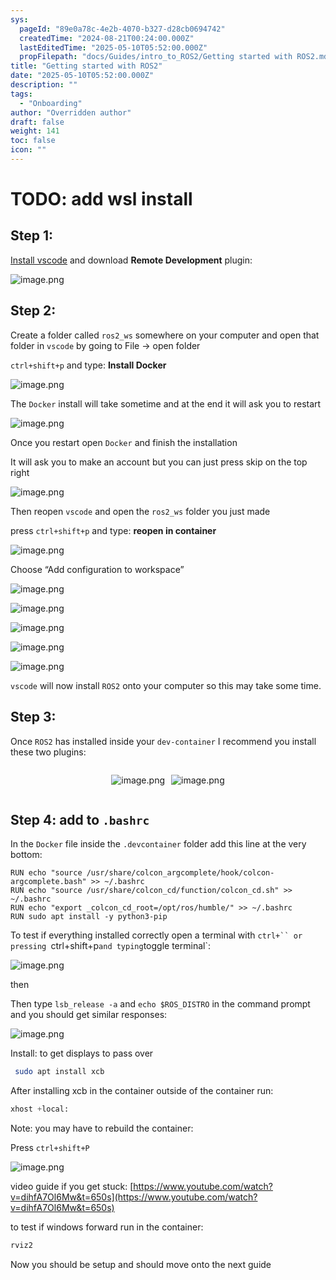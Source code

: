 ```yaml
---
sys:
  pageId: "89e0a78c-4e2b-4070-b327-d28cb0694742"
  createdTime: "2024-08-21T00:24:00.000Z"
  lastEditedTime: "2025-05-10T05:52:00.000Z"
  propFilepath: "docs/Guides/intro_to_ROS2/Getting started with ROS2.md"
title: "Getting started with ROS2"
date: "2025-05-10T05:52:00.000Z"
description: ""
tags:
  - "Onboarding"
author: "Overridden author"
draft: false
weight: 141
toc: false
icon: ""
---
```


# TODO: add wsl install

## Step 1:

[Install vscode](https://code.visualstudio.com/download) and download **Remote Development** plugin:

![image.png](https://prod-files-secure.s3.us-west-2.amazonaws.com/d518164a-d88e-44d1-a4ee-3adb3bd8bce0/efb52993-1881-4a40-b95e-6f020334f022/image.png?X-Amz-Algorithm=AWS4-HMAC-SHA256&X-Amz-Content-Sha256=UNSIGNED-PAYLOAD&X-Amz-Credential=ASIAZI2LB4663SZ6XCDV%2F20250703%2Fus-west-2%2Fs3%2Faws4_request&X-Amz-Date=20250703T230902Z&X-Amz-Expires=3600&X-Amz-Security-Token=IQoJb3JpZ2luX2VjEBcaCXVzLXdlc3QtMiJGMEQCIEFUyEsCRCoSF3M4D7awuCVlDnJ%2FS95yjIbrT%2FszsYcZAiApCNg%2B%2B98z5YjQefiYzomfJkuqAS2ARLT5XmHPE%2B2HKir%2FAwggEAAaDDYzNzQyMzE4MzgwNSIM0W%2B7IEe5QgB4gvJhKtwDffyYeWlmBcQntB4Q3%2Bv0rohnfkXCaXHblasFj29cRhQNuW%2BNgCqFTSa%2FeAuJreHuvwi%2FwhK%2F%2FBl%2Fa%2FUBTlRf6MTIeA2ICtBvAZcDnQdJbKrESBL7CZ%2FivZ0cVGI05Cd%2FyTTZVMyKucWsbOXbXbjfjQ1FvbTwcyg4nl9t%2BlE6vQPaFSE%2B1JDz7oQDGKxdNQrAhludPCZ43RJHMt9OK%2FuGeJ%2FI0AdTkanagXOqCYI%2Fm6JZfZ6DMDwrBEnAlcSOOmPoyVNui0Xo1OBuqUWdPJ%2FlbdFQnBBfL5E2WTC925yt8SpoB4JvKN9ZYLmyOB%2BkRx4zzdFQoCpUDB4Phw85zqvFhw4EfwchQFGmlrdm98TDuis%2FRcol3Mjql9uwkhvRKLTHgeXg3XCBKxMHACvMlCmZBhKWurRm47qtj2P%2BuAtDEBkBqnAKD283irR4HHvpl1GSwdbTFBDKxtY6kKJl4ZI3VytpZQUKfmzcZhB4Ez9H97CpEVEHnmJRlMRcDuIc40Dr6H0HVeLrrpcP2YiAMbhI9UbMuex8OyN81qMRq%2BSnX2lyA9EIGwaMjWe9ngdXLlf3lYCgiSKwhmWp01Z%2BLrDOWHwsEp%2Bm5kQrg%2BER2tW7duTfsyIWnNeMz9huMF0wq46cwwY6pgHAIw%2FpgXpWnU95%2FjcSRMWGCrzU%2B3kcU8tpMl0koQx5cnxzNNXEmFekB3%2ByrDXu8slmSV9orjI5zLvflsCHrBkZBOifeKgoIIM0ZJ3uAyaef%2FkREWUU8oTgn3aIlrlQG6owotAzeMaxn9oEHPnJWp4ZXEsUMk%2F4O6jYoYOKXr5sqEwrC4LECz%2FIhGf7nGGzYpwQ%2FUpy%2FU35WGmMupngXfU3fYbYzLu5&X-Amz-Signature=33c394046f64e36006ebdee1aca908e6e092f4e2feff0888c3b9b75e1929b348&X-Amz-SignedHeaders=host&x-amz-checksum-mode=ENABLED&x-id=GetObject)

## Step 2:

Create a folder called `ros2_ws` somewhere on your computer and open that folder in `vscode` by going to File → open folder 

`ctrl+shift+p` and type: **Install Docker**

![image.png](https://prod-files-secure.s3.us-west-2.amazonaws.com/d518164a-d88e-44d1-a4ee-3adb3bd8bce0/2269dc0e-1cd5-47ff-bceb-c04ad9b2eab0/image.png?X-Amz-Algorithm=AWS4-HMAC-SHA256&X-Amz-Content-Sha256=UNSIGNED-PAYLOAD&X-Amz-Credential=ASIAZI2LB4663SZ6XCDV%2F20250703%2Fus-west-2%2Fs3%2Faws4_request&X-Amz-Date=20250703T230902Z&X-Amz-Expires=3600&X-Amz-Security-Token=IQoJb3JpZ2luX2VjEBcaCXVzLXdlc3QtMiJGMEQCIEFUyEsCRCoSF3M4D7awuCVlDnJ%2FS95yjIbrT%2FszsYcZAiApCNg%2B%2B98z5YjQefiYzomfJkuqAS2ARLT5XmHPE%2B2HKir%2FAwggEAAaDDYzNzQyMzE4MzgwNSIM0W%2B7IEe5QgB4gvJhKtwDffyYeWlmBcQntB4Q3%2Bv0rohnfkXCaXHblasFj29cRhQNuW%2BNgCqFTSa%2FeAuJreHuvwi%2FwhK%2F%2FBl%2Fa%2FUBTlRf6MTIeA2ICtBvAZcDnQdJbKrESBL7CZ%2FivZ0cVGI05Cd%2FyTTZVMyKucWsbOXbXbjfjQ1FvbTwcyg4nl9t%2BlE6vQPaFSE%2B1JDz7oQDGKxdNQrAhludPCZ43RJHMt9OK%2FuGeJ%2FI0AdTkanagXOqCYI%2Fm6JZfZ6DMDwrBEnAlcSOOmPoyVNui0Xo1OBuqUWdPJ%2FlbdFQnBBfL5E2WTC925yt8SpoB4JvKN9ZYLmyOB%2BkRx4zzdFQoCpUDB4Phw85zqvFhw4EfwchQFGmlrdm98TDuis%2FRcol3Mjql9uwkhvRKLTHgeXg3XCBKxMHACvMlCmZBhKWurRm47qtj2P%2BuAtDEBkBqnAKD283irR4HHvpl1GSwdbTFBDKxtY6kKJl4ZI3VytpZQUKfmzcZhB4Ez9H97CpEVEHnmJRlMRcDuIc40Dr6H0HVeLrrpcP2YiAMbhI9UbMuex8OyN81qMRq%2BSnX2lyA9EIGwaMjWe9ngdXLlf3lYCgiSKwhmWp01Z%2BLrDOWHwsEp%2Bm5kQrg%2BER2tW7duTfsyIWnNeMz9huMF0wq46cwwY6pgHAIw%2FpgXpWnU95%2FjcSRMWGCrzU%2B3kcU8tpMl0koQx5cnxzNNXEmFekB3%2ByrDXu8slmSV9orjI5zLvflsCHrBkZBOifeKgoIIM0ZJ3uAyaef%2FkREWUU8oTgn3aIlrlQG6owotAzeMaxn9oEHPnJWp4ZXEsUMk%2F4O6jYoYOKXr5sqEwrC4LECz%2FIhGf7nGGzYpwQ%2FUpy%2FU35WGmMupngXfU3fYbYzLu5&X-Amz-Signature=3f5b886995d4db6ad04a793e92b0b4f2e5cc2dfd242d4172696ec2b2d9186d58&X-Amz-SignedHeaders=host&x-amz-checksum-mode=ENABLED&x-id=GetObject)

The `Docker` install will take sometime and at the end it will ask you to restart

![image.png](https://prod-files-secure.s3.us-west-2.amazonaws.com/d518164a-d88e-44d1-a4ee-3adb3bd8bce0/ed233f78-be33-4b1f-b89c-9c346c0e961e/image.png?X-Amz-Algorithm=AWS4-HMAC-SHA256&X-Amz-Content-Sha256=UNSIGNED-PAYLOAD&X-Amz-Credential=ASIAZI2LB4663SZ6XCDV%2F20250703%2Fus-west-2%2Fs3%2Faws4_request&X-Amz-Date=20250703T230902Z&X-Amz-Expires=3600&X-Amz-Security-Token=IQoJb3JpZ2luX2VjEBcaCXVzLXdlc3QtMiJGMEQCIEFUyEsCRCoSF3M4D7awuCVlDnJ%2FS95yjIbrT%2FszsYcZAiApCNg%2B%2B98z5YjQefiYzomfJkuqAS2ARLT5XmHPE%2B2HKir%2FAwggEAAaDDYzNzQyMzE4MzgwNSIM0W%2B7IEe5QgB4gvJhKtwDffyYeWlmBcQntB4Q3%2Bv0rohnfkXCaXHblasFj29cRhQNuW%2BNgCqFTSa%2FeAuJreHuvwi%2FwhK%2F%2FBl%2Fa%2FUBTlRf6MTIeA2ICtBvAZcDnQdJbKrESBL7CZ%2FivZ0cVGI05Cd%2FyTTZVMyKucWsbOXbXbjfjQ1FvbTwcyg4nl9t%2BlE6vQPaFSE%2B1JDz7oQDGKxdNQrAhludPCZ43RJHMt9OK%2FuGeJ%2FI0AdTkanagXOqCYI%2Fm6JZfZ6DMDwrBEnAlcSOOmPoyVNui0Xo1OBuqUWdPJ%2FlbdFQnBBfL5E2WTC925yt8SpoB4JvKN9ZYLmyOB%2BkRx4zzdFQoCpUDB4Phw85zqvFhw4EfwchQFGmlrdm98TDuis%2FRcol3Mjql9uwkhvRKLTHgeXg3XCBKxMHACvMlCmZBhKWurRm47qtj2P%2BuAtDEBkBqnAKD283irR4HHvpl1GSwdbTFBDKxtY6kKJl4ZI3VytpZQUKfmzcZhB4Ez9H97CpEVEHnmJRlMRcDuIc40Dr6H0HVeLrrpcP2YiAMbhI9UbMuex8OyN81qMRq%2BSnX2lyA9EIGwaMjWe9ngdXLlf3lYCgiSKwhmWp01Z%2BLrDOWHwsEp%2Bm5kQrg%2BER2tW7duTfsyIWnNeMz9huMF0wq46cwwY6pgHAIw%2FpgXpWnU95%2FjcSRMWGCrzU%2B3kcU8tpMl0koQx5cnxzNNXEmFekB3%2ByrDXu8slmSV9orjI5zLvflsCHrBkZBOifeKgoIIM0ZJ3uAyaef%2FkREWUU8oTgn3aIlrlQG6owotAzeMaxn9oEHPnJWp4ZXEsUMk%2F4O6jYoYOKXr5sqEwrC4LECz%2FIhGf7nGGzYpwQ%2FUpy%2FU35WGmMupngXfU3fYbYzLu5&X-Amz-Signature=fafe293055cf872930373b1656133c672aa25fd50458743950a7c4b821197e40&X-Amz-SignedHeaders=host&x-amz-checksum-mode=ENABLED&x-id=GetObject)

Once you restart open `Docker` and finish the installation

It will ask you to make an account but you can just press skip on the top right

![image.png](https://prod-files-secure.s3.us-west-2.amazonaws.com/d518164a-d88e-44d1-a4ee-3adb3bd8bce0/21010ad9-1659-4fd9-9f59-9932a09b2a3d/image.png?X-Amz-Algorithm=AWS4-HMAC-SHA256&X-Amz-Content-Sha256=UNSIGNED-PAYLOAD&X-Amz-Credential=ASIAZI2LB4663SZ6XCDV%2F20250703%2Fus-west-2%2Fs3%2Faws4_request&X-Amz-Date=20250703T230902Z&X-Amz-Expires=3600&X-Amz-Security-Token=IQoJb3JpZ2luX2VjEBcaCXVzLXdlc3QtMiJGMEQCIEFUyEsCRCoSF3M4D7awuCVlDnJ%2FS95yjIbrT%2FszsYcZAiApCNg%2B%2B98z5YjQefiYzomfJkuqAS2ARLT5XmHPE%2B2HKir%2FAwggEAAaDDYzNzQyMzE4MzgwNSIM0W%2B7IEe5QgB4gvJhKtwDffyYeWlmBcQntB4Q3%2Bv0rohnfkXCaXHblasFj29cRhQNuW%2BNgCqFTSa%2FeAuJreHuvwi%2FwhK%2F%2FBl%2Fa%2FUBTlRf6MTIeA2ICtBvAZcDnQdJbKrESBL7CZ%2FivZ0cVGI05Cd%2FyTTZVMyKucWsbOXbXbjfjQ1FvbTwcyg4nl9t%2BlE6vQPaFSE%2B1JDz7oQDGKxdNQrAhludPCZ43RJHMt9OK%2FuGeJ%2FI0AdTkanagXOqCYI%2Fm6JZfZ6DMDwrBEnAlcSOOmPoyVNui0Xo1OBuqUWdPJ%2FlbdFQnBBfL5E2WTC925yt8SpoB4JvKN9ZYLmyOB%2BkRx4zzdFQoCpUDB4Phw85zqvFhw4EfwchQFGmlrdm98TDuis%2FRcol3Mjql9uwkhvRKLTHgeXg3XCBKxMHACvMlCmZBhKWurRm47qtj2P%2BuAtDEBkBqnAKD283irR4HHvpl1GSwdbTFBDKxtY6kKJl4ZI3VytpZQUKfmzcZhB4Ez9H97CpEVEHnmJRlMRcDuIc40Dr6H0HVeLrrpcP2YiAMbhI9UbMuex8OyN81qMRq%2BSnX2lyA9EIGwaMjWe9ngdXLlf3lYCgiSKwhmWp01Z%2BLrDOWHwsEp%2Bm5kQrg%2BER2tW7duTfsyIWnNeMz9huMF0wq46cwwY6pgHAIw%2FpgXpWnU95%2FjcSRMWGCrzU%2B3kcU8tpMl0koQx5cnxzNNXEmFekB3%2ByrDXu8slmSV9orjI5zLvflsCHrBkZBOifeKgoIIM0ZJ3uAyaef%2FkREWUU8oTgn3aIlrlQG6owotAzeMaxn9oEHPnJWp4ZXEsUMk%2F4O6jYoYOKXr5sqEwrC4LECz%2FIhGf7nGGzYpwQ%2FUpy%2FU35WGmMupngXfU3fYbYzLu5&X-Amz-Signature=922eb8b9b27ef9f17bb38a56995b400d621494435b9acbf63a9a97e5b5700dd4&X-Amz-SignedHeaders=host&x-amz-checksum-mode=ENABLED&x-id=GetObject)

Then reopen `vscode` and open the `ros2_ws` folder you just made

press `ctrl+shift+p` and type: **reopen in container**

![image.png](https://prod-files-secure.s3.us-west-2.amazonaws.com/d518164a-d88e-44d1-a4ee-3adb3bd8bce0/4e93b8c2-41ad-488c-8095-c74205196118/image.png?X-Amz-Algorithm=AWS4-HMAC-SHA256&X-Amz-Content-Sha256=UNSIGNED-PAYLOAD&X-Amz-Credential=ASIAZI2LB4663SZ6XCDV%2F20250703%2Fus-west-2%2Fs3%2Faws4_request&X-Amz-Date=20250703T230902Z&X-Amz-Expires=3600&X-Amz-Security-Token=IQoJb3JpZ2luX2VjEBcaCXVzLXdlc3QtMiJGMEQCIEFUyEsCRCoSF3M4D7awuCVlDnJ%2FS95yjIbrT%2FszsYcZAiApCNg%2B%2B98z5YjQefiYzomfJkuqAS2ARLT5XmHPE%2B2HKir%2FAwggEAAaDDYzNzQyMzE4MzgwNSIM0W%2B7IEe5QgB4gvJhKtwDffyYeWlmBcQntB4Q3%2Bv0rohnfkXCaXHblasFj29cRhQNuW%2BNgCqFTSa%2FeAuJreHuvwi%2FwhK%2F%2FBl%2Fa%2FUBTlRf6MTIeA2ICtBvAZcDnQdJbKrESBL7CZ%2FivZ0cVGI05Cd%2FyTTZVMyKucWsbOXbXbjfjQ1FvbTwcyg4nl9t%2BlE6vQPaFSE%2B1JDz7oQDGKxdNQrAhludPCZ43RJHMt9OK%2FuGeJ%2FI0AdTkanagXOqCYI%2Fm6JZfZ6DMDwrBEnAlcSOOmPoyVNui0Xo1OBuqUWdPJ%2FlbdFQnBBfL5E2WTC925yt8SpoB4JvKN9ZYLmyOB%2BkRx4zzdFQoCpUDB4Phw85zqvFhw4EfwchQFGmlrdm98TDuis%2FRcol3Mjql9uwkhvRKLTHgeXg3XCBKxMHACvMlCmZBhKWurRm47qtj2P%2BuAtDEBkBqnAKD283irR4HHvpl1GSwdbTFBDKxtY6kKJl4ZI3VytpZQUKfmzcZhB4Ez9H97CpEVEHnmJRlMRcDuIc40Dr6H0HVeLrrpcP2YiAMbhI9UbMuex8OyN81qMRq%2BSnX2lyA9EIGwaMjWe9ngdXLlf3lYCgiSKwhmWp01Z%2BLrDOWHwsEp%2Bm5kQrg%2BER2tW7duTfsyIWnNeMz9huMF0wq46cwwY6pgHAIw%2FpgXpWnU95%2FjcSRMWGCrzU%2B3kcU8tpMl0koQx5cnxzNNXEmFekB3%2ByrDXu8slmSV9orjI5zLvflsCHrBkZBOifeKgoIIM0ZJ3uAyaef%2FkREWUU8oTgn3aIlrlQG6owotAzeMaxn9oEHPnJWp4ZXEsUMk%2F4O6jYoYOKXr5sqEwrC4LECz%2FIhGf7nGGzYpwQ%2FUpy%2FU35WGmMupngXfU3fYbYzLu5&X-Amz-Signature=b7db0bce462a72bf926de80901437075712cff95cc65840f357814b7906eb053&X-Amz-SignedHeaders=host&x-amz-checksum-mode=ENABLED&x-id=GetObject)

Choose “Add configuration to workspace”

![image.png](https://prod-files-secure.s3.us-west-2.amazonaws.com/d518164a-d88e-44d1-a4ee-3adb3bd8bce0/9560b282-5060-4989-ba37-97e7b2c22476/image.png?X-Amz-Algorithm=AWS4-HMAC-SHA256&X-Amz-Content-Sha256=UNSIGNED-PAYLOAD&X-Amz-Credential=ASIAZI2LB4663SZ6XCDV%2F20250703%2Fus-west-2%2Fs3%2Faws4_request&X-Amz-Date=20250703T230902Z&X-Amz-Expires=3600&X-Amz-Security-Token=IQoJb3JpZ2luX2VjEBcaCXVzLXdlc3QtMiJGMEQCIEFUyEsCRCoSF3M4D7awuCVlDnJ%2FS95yjIbrT%2FszsYcZAiApCNg%2B%2B98z5YjQefiYzomfJkuqAS2ARLT5XmHPE%2B2HKir%2FAwggEAAaDDYzNzQyMzE4MzgwNSIM0W%2B7IEe5QgB4gvJhKtwDffyYeWlmBcQntB4Q3%2Bv0rohnfkXCaXHblasFj29cRhQNuW%2BNgCqFTSa%2FeAuJreHuvwi%2FwhK%2F%2FBl%2Fa%2FUBTlRf6MTIeA2ICtBvAZcDnQdJbKrESBL7CZ%2FivZ0cVGI05Cd%2FyTTZVMyKucWsbOXbXbjfjQ1FvbTwcyg4nl9t%2BlE6vQPaFSE%2B1JDz7oQDGKxdNQrAhludPCZ43RJHMt9OK%2FuGeJ%2FI0AdTkanagXOqCYI%2Fm6JZfZ6DMDwrBEnAlcSOOmPoyVNui0Xo1OBuqUWdPJ%2FlbdFQnBBfL5E2WTC925yt8SpoB4JvKN9ZYLmyOB%2BkRx4zzdFQoCpUDB4Phw85zqvFhw4EfwchQFGmlrdm98TDuis%2FRcol3Mjql9uwkhvRKLTHgeXg3XCBKxMHACvMlCmZBhKWurRm47qtj2P%2BuAtDEBkBqnAKD283irR4HHvpl1GSwdbTFBDKxtY6kKJl4ZI3VytpZQUKfmzcZhB4Ez9H97CpEVEHnmJRlMRcDuIc40Dr6H0HVeLrrpcP2YiAMbhI9UbMuex8OyN81qMRq%2BSnX2lyA9EIGwaMjWe9ngdXLlf3lYCgiSKwhmWp01Z%2BLrDOWHwsEp%2Bm5kQrg%2BER2tW7duTfsyIWnNeMz9huMF0wq46cwwY6pgHAIw%2FpgXpWnU95%2FjcSRMWGCrzU%2B3kcU8tpMl0koQx5cnxzNNXEmFekB3%2ByrDXu8slmSV9orjI5zLvflsCHrBkZBOifeKgoIIM0ZJ3uAyaef%2FkREWUU8oTgn3aIlrlQG6owotAzeMaxn9oEHPnJWp4ZXEsUMk%2F4O6jYoYOKXr5sqEwrC4LECz%2FIhGf7nGGzYpwQ%2FUpy%2FU35WGmMupngXfU3fYbYzLu5&X-Amz-Signature=be51f32420adf010e499e9edf44f92ffb425cb86b0c7bcb80f74382798eb1e11&X-Amz-SignedHeaders=host&x-amz-checksum-mode=ENABLED&x-id=GetObject)

![image.png](https://prod-files-secure.s3.us-west-2.amazonaws.com/d518164a-d88e-44d1-a4ee-3adb3bd8bce0/2ee63f81-886b-48e8-a553-dc6e5eac99e4/image.png?X-Amz-Algorithm=AWS4-HMAC-SHA256&X-Amz-Content-Sha256=UNSIGNED-PAYLOAD&X-Amz-Credential=ASIAZI2LB4663SZ6XCDV%2F20250703%2Fus-west-2%2Fs3%2Faws4_request&X-Amz-Date=20250703T230902Z&X-Amz-Expires=3600&X-Amz-Security-Token=IQoJb3JpZ2luX2VjEBcaCXVzLXdlc3QtMiJGMEQCIEFUyEsCRCoSF3M4D7awuCVlDnJ%2FS95yjIbrT%2FszsYcZAiApCNg%2B%2B98z5YjQefiYzomfJkuqAS2ARLT5XmHPE%2B2HKir%2FAwggEAAaDDYzNzQyMzE4MzgwNSIM0W%2B7IEe5QgB4gvJhKtwDffyYeWlmBcQntB4Q3%2Bv0rohnfkXCaXHblasFj29cRhQNuW%2BNgCqFTSa%2FeAuJreHuvwi%2FwhK%2F%2FBl%2Fa%2FUBTlRf6MTIeA2ICtBvAZcDnQdJbKrESBL7CZ%2FivZ0cVGI05Cd%2FyTTZVMyKucWsbOXbXbjfjQ1FvbTwcyg4nl9t%2BlE6vQPaFSE%2B1JDz7oQDGKxdNQrAhludPCZ43RJHMt9OK%2FuGeJ%2FI0AdTkanagXOqCYI%2Fm6JZfZ6DMDwrBEnAlcSOOmPoyVNui0Xo1OBuqUWdPJ%2FlbdFQnBBfL5E2WTC925yt8SpoB4JvKN9ZYLmyOB%2BkRx4zzdFQoCpUDB4Phw85zqvFhw4EfwchQFGmlrdm98TDuis%2FRcol3Mjql9uwkhvRKLTHgeXg3XCBKxMHACvMlCmZBhKWurRm47qtj2P%2BuAtDEBkBqnAKD283irR4HHvpl1GSwdbTFBDKxtY6kKJl4ZI3VytpZQUKfmzcZhB4Ez9H97CpEVEHnmJRlMRcDuIc40Dr6H0HVeLrrpcP2YiAMbhI9UbMuex8OyN81qMRq%2BSnX2lyA9EIGwaMjWe9ngdXLlf3lYCgiSKwhmWp01Z%2BLrDOWHwsEp%2Bm5kQrg%2BER2tW7duTfsyIWnNeMz9huMF0wq46cwwY6pgHAIw%2FpgXpWnU95%2FjcSRMWGCrzU%2B3kcU8tpMl0koQx5cnxzNNXEmFekB3%2ByrDXu8slmSV9orjI5zLvflsCHrBkZBOifeKgoIIM0ZJ3uAyaef%2FkREWUU8oTgn3aIlrlQG6owotAzeMaxn9oEHPnJWp4ZXEsUMk%2F4O6jYoYOKXr5sqEwrC4LECz%2FIhGf7nGGzYpwQ%2FUpy%2FU35WGmMupngXfU3fYbYzLu5&X-Amz-Signature=f0938ded9bc2cd094d442d9ba96c7de4e87f9dcbf80f636f7ca1fc4a374dfdbe&X-Amz-SignedHeaders=host&x-amz-checksum-mode=ENABLED&x-id=GetObject)

![image.png](https://prod-files-secure.s3.us-west-2.amazonaws.com/d518164a-d88e-44d1-a4ee-3adb3bd8bce0/ae1580b2-b048-407e-aed9-b584224a7a04/image.png?X-Amz-Algorithm=AWS4-HMAC-SHA256&X-Amz-Content-Sha256=UNSIGNED-PAYLOAD&X-Amz-Credential=ASIAZI2LB4663SZ6XCDV%2F20250703%2Fus-west-2%2Fs3%2Faws4_request&X-Amz-Date=20250703T230902Z&X-Amz-Expires=3600&X-Amz-Security-Token=IQoJb3JpZ2luX2VjEBcaCXVzLXdlc3QtMiJGMEQCIEFUyEsCRCoSF3M4D7awuCVlDnJ%2FS95yjIbrT%2FszsYcZAiApCNg%2B%2B98z5YjQefiYzomfJkuqAS2ARLT5XmHPE%2B2HKir%2FAwggEAAaDDYzNzQyMzE4MzgwNSIM0W%2B7IEe5QgB4gvJhKtwDffyYeWlmBcQntB4Q3%2Bv0rohnfkXCaXHblasFj29cRhQNuW%2BNgCqFTSa%2FeAuJreHuvwi%2FwhK%2F%2FBl%2Fa%2FUBTlRf6MTIeA2ICtBvAZcDnQdJbKrESBL7CZ%2FivZ0cVGI05Cd%2FyTTZVMyKucWsbOXbXbjfjQ1FvbTwcyg4nl9t%2BlE6vQPaFSE%2B1JDz7oQDGKxdNQrAhludPCZ43RJHMt9OK%2FuGeJ%2FI0AdTkanagXOqCYI%2Fm6JZfZ6DMDwrBEnAlcSOOmPoyVNui0Xo1OBuqUWdPJ%2FlbdFQnBBfL5E2WTC925yt8SpoB4JvKN9ZYLmyOB%2BkRx4zzdFQoCpUDB4Phw85zqvFhw4EfwchQFGmlrdm98TDuis%2FRcol3Mjql9uwkhvRKLTHgeXg3XCBKxMHACvMlCmZBhKWurRm47qtj2P%2BuAtDEBkBqnAKD283irR4HHvpl1GSwdbTFBDKxtY6kKJl4ZI3VytpZQUKfmzcZhB4Ez9H97CpEVEHnmJRlMRcDuIc40Dr6H0HVeLrrpcP2YiAMbhI9UbMuex8OyN81qMRq%2BSnX2lyA9EIGwaMjWe9ngdXLlf3lYCgiSKwhmWp01Z%2BLrDOWHwsEp%2Bm5kQrg%2BER2tW7duTfsyIWnNeMz9huMF0wq46cwwY6pgHAIw%2FpgXpWnU95%2FjcSRMWGCrzU%2B3kcU8tpMl0koQx5cnxzNNXEmFekB3%2ByrDXu8slmSV9orjI5zLvflsCHrBkZBOifeKgoIIM0ZJ3uAyaef%2FkREWUU8oTgn3aIlrlQG6owotAzeMaxn9oEHPnJWp4ZXEsUMk%2F4O6jYoYOKXr5sqEwrC4LECz%2FIhGf7nGGzYpwQ%2FUpy%2FU35WGmMupngXfU3fYbYzLu5&X-Amz-Signature=049b8661eb5c8a76d211d014f49d37746b2a5232d53bd64ad2a1261cb943e3be&X-Amz-SignedHeaders=host&x-amz-checksum-mode=ENABLED&x-id=GetObject)

![image.png](https://prod-files-secure.s3.us-west-2.amazonaws.com/d518164a-d88e-44d1-a4ee-3adb3bd8bce0/53255b28-f75e-430f-b9e3-c0ac8577e42b/image.png?X-Amz-Algorithm=AWS4-HMAC-SHA256&X-Amz-Content-Sha256=UNSIGNED-PAYLOAD&X-Amz-Credential=ASIAZI2LB4663SZ6XCDV%2F20250703%2Fus-west-2%2Fs3%2Faws4_request&X-Amz-Date=20250703T230902Z&X-Amz-Expires=3600&X-Amz-Security-Token=IQoJb3JpZ2luX2VjEBcaCXVzLXdlc3QtMiJGMEQCIEFUyEsCRCoSF3M4D7awuCVlDnJ%2FS95yjIbrT%2FszsYcZAiApCNg%2B%2B98z5YjQefiYzomfJkuqAS2ARLT5XmHPE%2B2HKir%2FAwggEAAaDDYzNzQyMzE4MzgwNSIM0W%2B7IEe5QgB4gvJhKtwDffyYeWlmBcQntB4Q3%2Bv0rohnfkXCaXHblasFj29cRhQNuW%2BNgCqFTSa%2FeAuJreHuvwi%2FwhK%2F%2FBl%2Fa%2FUBTlRf6MTIeA2ICtBvAZcDnQdJbKrESBL7CZ%2FivZ0cVGI05Cd%2FyTTZVMyKucWsbOXbXbjfjQ1FvbTwcyg4nl9t%2BlE6vQPaFSE%2B1JDz7oQDGKxdNQrAhludPCZ43RJHMt9OK%2FuGeJ%2FI0AdTkanagXOqCYI%2Fm6JZfZ6DMDwrBEnAlcSOOmPoyVNui0Xo1OBuqUWdPJ%2FlbdFQnBBfL5E2WTC925yt8SpoB4JvKN9ZYLmyOB%2BkRx4zzdFQoCpUDB4Phw85zqvFhw4EfwchQFGmlrdm98TDuis%2FRcol3Mjql9uwkhvRKLTHgeXg3XCBKxMHACvMlCmZBhKWurRm47qtj2P%2BuAtDEBkBqnAKD283irR4HHvpl1GSwdbTFBDKxtY6kKJl4ZI3VytpZQUKfmzcZhB4Ez9H97CpEVEHnmJRlMRcDuIc40Dr6H0HVeLrrpcP2YiAMbhI9UbMuex8OyN81qMRq%2BSnX2lyA9EIGwaMjWe9ngdXLlf3lYCgiSKwhmWp01Z%2BLrDOWHwsEp%2Bm5kQrg%2BER2tW7duTfsyIWnNeMz9huMF0wq46cwwY6pgHAIw%2FpgXpWnU95%2FjcSRMWGCrzU%2B3kcU8tpMl0koQx5cnxzNNXEmFekB3%2ByrDXu8slmSV9orjI5zLvflsCHrBkZBOifeKgoIIM0ZJ3uAyaef%2FkREWUU8oTgn3aIlrlQG6owotAzeMaxn9oEHPnJWp4ZXEsUMk%2F4O6jYoYOKXr5sqEwrC4LECz%2FIhGf7nGGzYpwQ%2FUpy%2FU35WGmMupngXfU3fYbYzLu5&X-Amz-Signature=d02e700c4adff9fde406f9c191b41471292ce3a4dfdb14286d3f71f4a539779f&X-Amz-SignedHeaders=host&x-amz-checksum-mode=ENABLED&x-id=GetObject)

![image.png](https://prod-files-secure.s3.us-west-2.amazonaws.com/d518164a-d88e-44d1-a4ee-3adb3bd8bce0/7c562767-5af9-4ffb-97d1-327bcdf4ee00/image.png?X-Amz-Algorithm=AWS4-HMAC-SHA256&X-Amz-Content-Sha256=UNSIGNED-PAYLOAD&X-Amz-Credential=ASIAZI2LB4663SZ6XCDV%2F20250703%2Fus-west-2%2Fs3%2Faws4_request&X-Amz-Date=20250703T230902Z&X-Amz-Expires=3600&X-Amz-Security-Token=IQoJb3JpZ2luX2VjEBcaCXVzLXdlc3QtMiJGMEQCIEFUyEsCRCoSF3M4D7awuCVlDnJ%2FS95yjIbrT%2FszsYcZAiApCNg%2B%2B98z5YjQefiYzomfJkuqAS2ARLT5XmHPE%2B2HKir%2FAwggEAAaDDYzNzQyMzE4MzgwNSIM0W%2B7IEe5QgB4gvJhKtwDffyYeWlmBcQntB4Q3%2Bv0rohnfkXCaXHblasFj29cRhQNuW%2BNgCqFTSa%2FeAuJreHuvwi%2FwhK%2F%2FBl%2Fa%2FUBTlRf6MTIeA2ICtBvAZcDnQdJbKrESBL7CZ%2FivZ0cVGI05Cd%2FyTTZVMyKucWsbOXbXbjfjQ1FvbTwcyg4nl9t%2BlE6vQPaFSE%2B1JDz7oQDGKxdNQrAhludPCZ43RJHMt9OK%2FuGeJ%2FI0AdTkanagXOqCYI%2Fm6JZfZ6DMDwrBEnAlcSOOmPoyVNui0Xo1OBuqUWdPJ%2FlbdFQnBBfL5E2WTC925yt8SpoB4JvKN9ZYLmyOB%2BkRx4zzdFQoCpUDB4Phw85zqvFhw4EfwchQFGmlrdm98TDuis%2FRcol3Mjql9uwkhvRKLTHgeXg3XCBKxMHACvMlCmZBhKWurRm47qtj2P%2BuAtDEBkBqnAKD283irR4HHvpl1GSwdbTFBDKxtY6kKJl4ZI3VytpZQUKfmzcZhB4Ez9H97CpEVEHnmJRlMRcDuIc40Dr6H0HVeLrrpcP2YiAMbhI9UbMuex8OyN81qMRq%2BSnX2lyA9EIGwaMjWe9ngdXLlf3lYCgiSKwhmWp01Z%2BLrDOWHwsEp%2Bm5kQrg%2BER2tW7duTfsyIWnNeMz9huMF0wq46cwwY6pgHAIw%2FpgXpWnU95%2FjcSRMWGCrzU%2B3kcU8tpMl0koQx5cnxzNNXEmFekB3%2ByrDXu8slmSV9orjI5zLvflsCHrBkZBOifeKgoIIM0ZJ3uAyaef%2FkREWUU8oTgn3aIlrlQG6owotAzeMaxn9oEHPnJWp4ZXEsUMk%2F4O6jYoYOKXr5sqEwrC4LECz%2FIhGf7nGGzYpwQ%2FUpy%2FU35WGmMupngXfU3fYbYzLu5&X-Amz-Signature=b07ac73da904d0bab71f046df48e973e5dba90b1a9f4690ea55cbdd7ee0a83d1&X-Amz-SignedHeaders=host&x-amz-checksum-mode=ENABLED&x-id=GetObject)

`vscode` will now install `ROS2` onto your computer so this may take some time.

## Step 3:

Once `ROS2` has installed inside your `dev-container` I recommend you install these two plugins:

<div style="display: flex;flex-direction: row; column-gap:10px; max-width: 630px;justify-content: center;">
<div>

![image.png](https://prod-files-secure.s3.us-west-2.amazonaws.com/d518164a-d88e-44d1-a4ee-3adb3bd8bce0/3fc3d550-5a54-4ba1-ba6b-faa01cdb7369/image.png?X-Amz-Algorithm=AWS4-HMAC-SHA256&X-Amz-Content-Sha256=UNSIGNED-PAYLOAD&X-Amz-Credential=ASIAZI2LB466XO4RNOFY%2F20250703%2Fus-west-2%2Fs3%2Faws4_request&X-Amz-Date=20250703T230903Z&X-Amz-Expires=3600&X-Amz-Security-Token=IQoJb3JpZ2luX2VjEBcaCXVzLXdlc3QtMiJHMEUCIQD6aoFGFn0c1DqQ2%2F60kuB7ss70w3gEakK8W7faeTbO7AIgZbukJtBmWWKEWTKOCNMbtiIbcakoPf068S%2BB4XyVBOcq%2FwMIIBAAGgw2Mzc0MjMxODM4MDUiDOlMwemgJkodrc2QUCrcA8UtBWwYZVGOvVI22KEodLcvshjDpRhHQaOtPJzsSDl0Vl%2Bd2J4rMb%2B7PDWWMeJzh%2FaedyFaP7V13LBiYg3MVoAMBykpzqZSHrQtw24Xsa4PDkjqNr2KDRtGMOvODLhFSrWDdEGD2U5odJgF%2BwZhB0ImqJBpibVP%2Fs0RXICQj2kXYBCUTrpMsH6usa4qBUFR%2B%2BrvQYCXzocuKpYEITb1O4qsOxFOcp3DrsOIdVfXtaV3%2BFcXO15QhbGBsBWGla2ca6AhpxjeGjPa6b2IjcN3szFR70JpsI6%2FQV%2BH1KhIdGYuUcpdHiGEs315VjBNSiXORt3X0vB8qnXQFP5gP0lrBP9f8EfyNZg3cTTod0kLdF79TTT%2Fu8XlU6EA5qjaahETDrypysZPThc%2FVb9dguMKdCOkjdhaxo%2FV6gbJD9SaMlmMOQlL%2B0Kf%2FLqb8wIvmKoWqkrhoODY%2FJs5B88hXXzTh7xTmtw%2FHLvQXl9sjRxhPW%2FqKPiRBE4HXxKiQRqGaDifQgrdHVCgFCB%2FvaozQ6V3Ns5bZedsHCkQjnS8UPlqsoX6KYIeGZYECLVLYF6SEmDcaBpeD8eJQgZO94IrbrFKxOg6ijQ6Jg18GNptyE%2BZmNivgQdrPwbn%2BOg%2FsSduMO6NnMMGOqUBdsiXjLpIqdJmKS3ingLR2hYTrnTzM2QdBzlkBId%2BOhfKYckycRtizDqkDHuWwApvwQiyT0GCrTimmAxdNgiXJ%2BDZIx6a3y%2BEoVn%2BQd%2B2c7WZlgJpS%2FJofdM2YA8e9mKMx6YuwIjjLnV8AQzeWgMMXQXIvwO6uG9b2VzGvzYn0rPo%2FZMI7FGI7DtvdUzVgOAMZ3frfXQvHiOnqxtXKXU3vSUcKKze&X-Amz-Signature=5c3c78e3364db2f67db7e9249e040d1e8ed4ac684867ec9151d2ac3fb471a8de&X-Amz-SignedHeaders=host&x-amz-checksum-mode=ENABLED&x-id=GetObject)

</div>
<div>

![image.png](https://prod-files-secure.s3.us-west-2.amazonaws.com/d518164a-d88e-44d1-a4ee-3adb3bd8bce0/d994cc66-13c2-4093-a5a3-f84cf4601a82/image.png?X-Amz-Algorithm=AWS4-HMAC-SHA256&X-Amz-Content-Sha256=UNSIGNED-PAYLOAD&X-Amz-Credential=ASIAZI2LB466YXABB5JQ%2F20250703%2Fus-west-2%2Fs3%2Faws4_request&X-Amz-Date=20250703T230903Z&X-Amz-Expires=3600&X-Amz-Security-Token=IQoJb3JpZ2luX2VjEBcaCXVzLXdlc3QtMiJHMEUCIF51M5ij0Mlqopioh3bMmcaDlgqoQq%2FsKtGvGerZRUnwAiEAotIwhtwi3XCC906i00%2B9kgg9JtP27x%2Bm0LFIeVl5vBUq%2FwMIIBAAGgw2Mzc0MjMxODM4MDUiDDUkinY0sKSWdgk0PCrcA%2FdK%2Fmxar7YwgsvVh8Zot9BbV%2FhcVPFDdI%2FIo7DWgx%2Fq7PbisROoZ4n0Rum19yY0sfgYWRieuuwGEA0u03dJlOfP1O25RjYzv26Z5MdgsI66FYmUUsy5ffZ3OXPxu7jx8NsqAJwg8NZMnGxC2ryEgjVvRCqShF5zaX4%2FJ89gdmY7Xv7Kjrcv4AuWpqgBhnOu2KW%2B57RPMGElHRyItX9%2BcmqRb9KoU6bMNZ2HjhDHV2zarwE5p1QlonMpboD69B%2B2d9fIhQ9OnBWeB3bmf%2BxS3UFBQuYxAuRcDIsIJwWyYPpB7sQ5lPfgbh4x5TM8pFTBVnffPTPhT8jxaXtBxPXWuSiTCbnlopzZWi2C0VUWO0nubC08c56Rryw7HYR5q1iSLW%2BGMLRQfqONS%2BqVzDIaLXQ5Y1NLsTomQ%2FmmEe387LlFSawWRAJ4zgUqz0PvVXlpJvAd1DJCZr2XMyvf2rMCGdYm4b3htD%2FZSSn7ER04ZlSYG9O92Mu0d3P%2Bb0ZbSAxYmzArMb%2BSnPUOF9Dbiwxx0IqqkBWPB05v8iOnRrbZlKrHYIQGBSnaXZoQE7NRgevodGFlnYBb7YdcCfc3%2FJNtnMWMuPod1xO%2B88UUkAddqwPQ0xGYad9M6lVKEeP0MJeOnMMGOqUBD3IM45OrkvyYvyZFJtD6Cp5LuFiEYCzHHP0icLigXyUPybPbIW5HaBm7Lf9puRn4fjALQ7A4pxCpg2O3KA5Guo%2B2JrZWxAQQlP%2BT97tRvA1Xs9bomRkE7O3beFuo2GRzmX%2F2egXpI38DcPn8sETLaPBWCPL%2BH4fQWpfqYP%2Bdqxn3%2F1ntUQGAfgOtkeO%2FTEbCgctf4KAlI2J%2BB6cm87Em4A0lG6dd&X-Amz-Signature=edf91889d0175ec847264e4ea39f5ebf33250dd4164ed558de31cea3008a9291&X-Amz-SignedHeaders=host&x-amz-checksum-mode=ENABLED&x-id=GetObject)

</div>
</div>

## Step 4: add to `.bashrc`

In the `Docker` file inside the `.devcontainer` folder add this line at the very bottom: 

```docker
RUN echo "source /usr/share/colcon_argcomplete/hook/colcon-argcomplete.bash" >> ~/.bashrc
RUN echo "source /usr/share/colcon_cd/function/colcon_cd.sh" >> ~/.bashrc
RUN echo "export _colcon_cd_root=/opt/ros/humble/" >> ~/.bashrc
RUN sudo apt install -y python3-pip 
```

To test if everything installed correctly open a terminal with `ctrl+`` or pressing `ctrl+shift+p` and typing `toggle terminal`:

![image.png](https://prod-files-secure.s3.us-west-2.amazonaws.com/d518164a-d88e-44d1-a4ee-3adb3bd8bce0/6a4943d8-b04e-4c02-9a58-775f3384d1a5/image.png?X-Amz-Algorithm=AWS4-HMAC-SHA256&X-Amz-Content-Sha256=UNSIGNED-PAYLOAD&X-Amz-Credential=ASIAZI2LB4663SZ6XCDV%2F20250703%2Fus-west-2%2Fs3%2Faws4_request&X-Amz-Date=20250703T230902Z&X-Amz-Expires=3600&X-Amz-Security-Token=IQoJb3JpZ2luX2VjEBcaCXVzLXdlc3QtMiJGMEQCIEFUyEsCRCoSF3M4D7awuCVlDnJ%2FS95yjIbrT%2FszsYcZAiApCNg%2B%2B98z5YjQefiYzomfJkuqAS2ARLT5XmHPE%2B2HKir%2FAwggEAAaDDYzNzQyMzE4MzgwNSIM0W%2B7IEe5QgB4gvJhKtwDffyYeWlmBcQntB4Q3%2Bv0rohnfkXCaXHblasFj29cRhQNuW%2BNgCqFTSa%2FeAuJreHuvwi%2FwhK%2F%2FBl%2Fa%2FUBTlRf6MTIeA2ICtBvAZcDnQdJbKrESBL7CZ%2FivZ0cVGI05Cd%2FyTTZVMyKucWsbOXbXbjfjQ1FvbTwcyg4nl9t%2BlE6vQPaFSE%2B1JDz7oQDGKxdNQrAhludPCZ43RJHMt9OK%2FuGeJ%2FI0AdTkanagXOqCYI%2Fm6JZfZ6DMDwrBEnAlcSOOmPoyVNui0Xo1OBuqUWdPJ%2FlbdFQnBBfL5E2WTC925yt8SpoB4JvKN9ZYLmyOB%2BkRx4zzdFQoCpUDB4Phw85zqvFhw4EfwchQFGmlrdm98TDuis%2FRcol3Mjql9uwkhvRKLTHgeXg3XCBKxMHACvMlCmZBhKWurRm47qtj2P%2BuAtDEBkBqnAKD283irR4HHvpl1GSwdbTFBDKxtY6kKJl4ZI3VytpZQUKfmzcZhB4Ez9H97CpEVEHnmJRlMRcDuIc40Dr6H0HVeLrrpcP2YiAMbhI9UbMuex8OyN81qMRq%2BSnX2lyA9EIGwaMjWe9ngdXLlf3lYCgiSKwhmWp01Z%2BLrDOWHwsEp%2Bm5kQrg%2BER2tW7duTfsyIWnNeMz9huMF0wq46cwwY6pgHAIw%2FpgXpWnU95%2FjcSRMWGCrzU%2B3kcU8tpMl0koQx5cnxzNNXEmFekB3%2ByrDXu8slmSV9orjI5zLvflsCHrBkZBOifeKgoIIM0ZJ3uAyaef%2FkREWUU8oTgn3aIlrlQG6owotAzeMaxn9oEHPnJWp4ZXEsUMk%2F4O6jYoYOKXr5sqEwrC4LECz%2FIhGf7nGGzYpwQ%2FUpy%2FU35WGmMupngXfU3fYbYzLu5&X-Amz-Signature=7f916ce6d6f53262453d4a6d8df0c294de6e79dd7d054fc6b6202f567a1676a8&X-Amz-SignedHeaders=host&x-amz-checksum-mode=ENABLED&x-id=GetObject)

then 

Then type `lsb_release -a` and `echo $ROS_DISTRO` in the command prompt and you should get similar responses:

![image.png](https://prod-files-secure.s3.us-west-2.amazonaws.com/d518164a-d88e-44d1-a4ee-3adb3bd8bce0/3e635dec-a805-4e85-8b9e-d000e5b71a4e/image.png?X-Amz-Algorithm=AWS4-HMAC-SHA256&X-Amz-Content-Sha256=UNSIGNED-PAYLOAD&X-Amz-Credential=ASIAZI2LB4663SZ6XCDV%2F20250703%2Fus-west-2%2Fs3%2Faws4_request&X-Amz-Date=20250703T230902Z&X-Amz-Expires=3600&X-Amz-Security-Token=IQoJb3JpZ2luX2VjEBcaCXVzLXdlc3QtMiJGMEQCIEFUyEsCRCoSF3M4D7awuCVlDnJ%2FS95yjIbrT%2FszsYcZAiApCNg%2B%2B98z5YjQefiYzomfJkuqAS2ARLT5XmHPE%2B2HKir%2FAwggEAAaDDYzNzQyMzE4MzgwNSIM0W%2B7IEe5QgB4gvJhKtwDffyYeWlmBcQntB4Q3%2Bv0rohnfkXCaXHblasFj29cRhQNuW%2BNgCqFTSa%2FeAuJreHuvwi%2FwhK%2F%2FBl%2Fa%2FUBTlRf6MTIeA2ICtBvAZcDnQdJbKrESBL7CZ%2FivZ0cVGI05Cd%2FyTTZVMyKucWsbOXbXbjfjQ1FvbTwcyg4nl9t%2BlE6vQPaFSE%2B1JDz7oQDGKxdNQrAhludPCZ43RJHMt9OK%2FuGeJ%2FI0AdTkanagXOqCYI%2Fm6JZfZ6DMDwrBEnAlcSOOmPoyVNui0Xo1OBuqUWdPJ%2FlbdFQnBBfL5E2WTC925yt8SpoB4JvKN9ZYLmyOB%2BkRx4zzdFQoCpUDB4Phw85zqvFhw4EfwchQFGmlrdm98TDuis%2FRcol3Mjql9uwkhvRKLTHgeXg3XCBKxMHACvMlCmZBhKWurRm47qtj2P%2BuAtDEBkBqnAKD283irR4HHvpl1GSwdbTFBDKxtY6kKJl4ZI3VytpZQUKfmzcZhB4Ez9H97CpEVEHnmJRlMRcDuIc40Dr6H0HVeLrrpcP2YiAMbhI9UbMuex8OyN81qMRq%2BSnX2lyA9EIGwaMjWe9ngdXLlf3lYCgiSKwhmWp01Z%2BLrDOWHwsEp%2Bm5kQrg%2BER2tW7duTfsyIWnNeMz9huMF0wq46cwwY6pgHAIw%2FpgXpWnU95%2FjcSRMWGCrzU%2B3kcU8tpMl0koQx5cnxzNNXEmFekB3%2ByrDXu8slmSV9orjI5zLvflsCHrBkZBOifeKgoIIM0ZJ3uAyaef%2FkREWUU8oTgn3aIlrlQG6owotAzeMaxn9oEHPnJWp4ZXEsUMk%2F4O6jYoYOKXr5sqEwrC4LECz%2FIhGf7nGGzYpwQ%2FUpy%2FU35WGmMupngXfU3fYbYzLu5&X-Amz-Signature=390c922ef6ccb09c642743868feb6e077f15b3fa17acad00375368d21c450aa1&X-Amz-SignedHeaders=host&x-amz-checksum-mode=ENABLED&x-id=GetObject)

Install:  to get displays to pass over

```bash
 sudo apt install xcb
```

After installing xcb in the container outside of the container run:

```python
xhost +local:
```

Note: you may have to rebuild the container:

Press `ctrl+shift+P`

![image.png](https://prod-files-secure.s3.us-west-2.amazonaws.com/d518164a-d88e-44d1-a4ee-3adb3bd8bce0/6c2be660-2618-4c38-9c26-53554f7a0b7b/image.png?X-Amz-Algorithm=AWS4-HMAC-SHA256&X-Amz-Content-Sha256=UNSIGNED-PAYLOAD&X-Amz-Credential=ASIAZI2LB4663SZ6XCDV%2F20250703%2Fus-west-2%2Fs3%2Faws4_request&X-Amz-Date=20250703T230902Z&X-Amz-Expires=3600&X-Amz-Security-Token=IQoJb3JpZ2luX2VjEBcaCXVzLXdlc3QtMiJGMEQCIEFUyEsCRCoSF3M4D7awuCVlDnJ%2FS95yjIbrT%2FszsYcZAiApCNg%2B%2B98z5YjQefiYzomfJkuqAS2ARLT5XmHPE%2B2HKir%2FAwggEAAaDDYzNzQyMzE4MzgwNSIM0W%2B7IEe5QgB4gvJhKtwDffyYeWlmBcQntB4Q3%2Bv0rohnfkXCaXHblasFj29cRhQNuW%2BNgCqFTSa%2FeAuJreHuvwi%2FwhK%2F%2FBl%2Fa%2FUBTlRf6MTIeA2ICtBvAZcDnQdJbKrESBL7CZ%2FivZ0cVGI05Cd%2FyTTZVMyKucWsbOXbXbjfjQ1FvbTwcyg4nl9t%2BlE6vQPaFSE%2B1JDz7oQDGKxdNQrAhludPCZ43RJHMt9OK%2FuGeJ%2FI0AdTkanagXOqCYI%2Fm6JZfZ6DMDwrBEnAlcSOOmPoyVNui0Xo1OBuqUWdPJ%2FlbdFQnBBfL5E2WTC925yt8SpoB4JvKN9ZYLmyOB%2BkRx4zzdFQoCpUDB4Phw85zqvFhw4EfwchQFGmlrdm98TDuis%2FRcol3Mjql9uwkhvRKLTHgeXg3XCBKxMHACvMlCmZBhKWurRm47qtj2P%2BuAtDEBkBqnAKD283irR4HHvpl1GSwdbTFBDKxtY6kKJl4ZI3VytpZQUKfmzcZhB4Ez9H97CpEVEHnmJRlMRcDuIc40Dr6H0HVeLrrpcP2YiAMbhI9UbMuex8OyN81qMRq%2BSnX2lyA9EIGwaMjWe9ngdXLlf3lYCgiSKwhmWp01Z%2BLrDOWHwsEp%2Bm5kQrg%2BER2tW7duTfsyIWnNeMz9huMF0wq46cwwY6pgHAIw%2FpgXpWnU95%2FjcSRMWGCrzU%2B3kcU8tpMl0koQx5cnxzNNXEmFekB3%2ByrDXu8slmSV9orjI5zLvflsCHrBkZBOifeKgoIIM0ZJ3uAyaef%2FkREWUU8oTgn3aIlrlQG6owotAzeMaxn9oEHPnJWp4ZXEsUMk%2F4O6jYoYOKXr5sqEwrC4LECz%2FIhGf7nGGzYpwQ%2FUpy%2FU35WGmMupngXfU3fYbYzLu5&X-Amz-Signature=692afb3baa718992eea77cd48372bf3b65999174648f067cb50477dbb4a5e291&X-Amz-SignedHeaders=host&x-amz-checksum-mode=ENABLED&x-id=GetObject)

video guide if you get stuck: [https://www.youtube.com/watch?v=dihfA7Ol6Mw&t=650s](https://www.youtube.com/watch?v=dihfA7Ol6Mw&t=650s)

to test if windows forward run in the container:

```bash
rviz2
```

Now you should be setup and should move onto the next guide 
